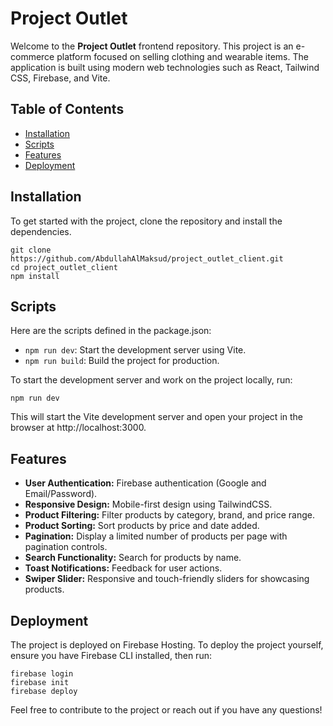 # Project Outlet

Welcome to the **Project Outlet** frontend repository. This project is an e-commerce platform focused on selling clothing and wearable items. The application is built using modern web technologies such as React, Tailwind CSS, Firebase, and Vite.

## Table of Contents

- [Installation](#installation)
- [Scripts](#scripts)
- [Features](#features)
- [Deployment](#deployment)

## Installation
To get started with the project, clone the repository and install the dependencies.

```
git clone https://github.com/AbdullahAlMaksud/project_outlet_client.git
cd project_outlet_client
npm install
```


## Scripts
Here are the scripts defined in the package.json:
- `npm run dev`: Start the development server using Vite.
- `npm run build`: Build the project for production.

To start the development server and work on the project locally, run:

```
npm run dev
```
This will start the Vite development server and open your project in the browser at http://localhost:3000.


## Features
- **User Authentication:** Firebase authentication (Google and Email/Password).
- **Responsive Design:** Mobile-first design using TailwindCSS.
- **Product Filtering:** Filter products by category, brand, and price range.
- **Product Sorting:** Sort products by price and date added.
- **Pagination:** Display a limited number of products per page with pagination controls.
- **Search Functionality:** Search for products by name.
- **Toast Notifications:** Feedback for user actions.
- **Swiper Slider:** Responsive and touch-friendly sliders for showcasing products.

## Deployment
The project is deployed on Firebase Hosting. To deploy the project yourself, ensure you have Firebase CLI installed, then run:

```
firebase login
firebase init
firebase deploy
```

Feel free to contribute to the project or reach out if you have any questions!